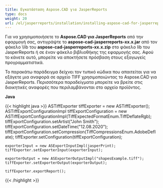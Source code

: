 ```yaml
---
title: Εγκατάσταση Aspose.CAD για JasperReports
type: docs
weight: 20
url: /el/jasperreports/installation/installing-aspose-cad-for-jasperreports/
---
```


Για να χρησιμοποιήσετε το **Aspose.CAD για JasperReports** από την εφαρμογή σας, αντιγράψτε το **aspose-cad-jasperreports-xx.x.jar** από τον φάκελο \lib του **aspose-cad-jasperreports-xx.x.zip** στο φάκελο lib του JasperReports ή σε έναν φάκελο βιβλιοθήκης της εφαρμογής σας. Αφού το κάνετε αυτό, μπορείτε να αποκτήσετε πρόσβαση στους εξαγωγείς προγραμματιστικά.

Το παρακάτω παράδειγμα δείχνει τον τυπικό κώδικα που απαιτείται για να εξάγετε μια αναφορά σε αρχείο TIFF χρησιμοποιώντας το Aspose.CAD για JasperReports. Περισσότερα παραδείγματα μπορείτε να βρείτε στις διοικητικές αναφορές που περιλαμβάνονται στο αρχείο προϊόντος.

**Java**

{{< highlight java >}}
    ASTiffExporter tiffExporter = new ASTiffExporter();
    ASTiffExportConfigurationImpl tiffExportConfiguration = new ASTiffExportConfigurationImpl(TiffExpectedFormatEnum.TiffDeflateRgb);
    tiffExportConfiguration.setArtist("John Smith");
    tiffExportConfiguration.setDateTime("12.08.2020");
    tiffExportConfiguration.setCompression(TiffCompressionsEnum.AdobeDeflate);
    tiffExporter.setConfiguration(tiffExportConfiguration);

    exporterInput = new ASExportInputImpl(jasperPrint);
    tiffExporter.setExporterInput(exporterInput);

    exporterOutput = new ASExporterOutputImpl("shapesExample.tiff");
    tiffExporter.setExporterOutput(exporterOutput);

    tiffExporter.exportReport();
{{< /highlight >}}
